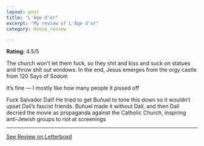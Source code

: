 ```yaml
---
layout: post
title: "L'Âge d'or"
excerpt: "My review of L'Âge d'or"
category: movie_review

---
```


**Rating:** 4.5/5

The church won’t let them fuck, so they shit and kiss and suck on statues and throw shit out windows. In the end, Jesus emerges from the orgy castle from 120 Says of Sodom

It’s fine — I mostly like how many people it pissed off

Fuck Salvador Dalí! He tried to get Buñuel to tone this down so it wouldn’t upset Dalí’s fascist friends. Buñuel made it without Dalí, and then Dalí decried the movie as propaganda against the Catholic Church, inspiring anti-Jewish groups to riot at screenings

<hr>

[See Review on Letterboxd](https://boxd.it/4m0Mnd)
